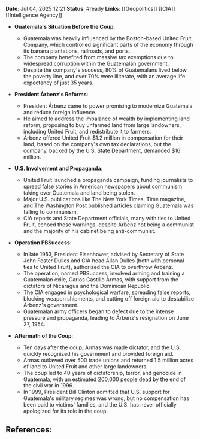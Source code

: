 **Date**: Jul 04, 2025 12:21
**Status**: #ready 
**Links**: [[Geopolitics]] [[CIA]] [[Intelligence Agency]]

- **Guatemala's Situation Before the Coup**:
    
    - Guatemala was heavily influenced by the Boston-based United Fruit Company, which controlled significant parts of the economy through its banana plantations, railroads, and ports.
    - The company benefited from massive tax exemptions due to widespread corruption within the Guatemalan government.
    - Despite the company's success, 80% of Guatemalans lived below the poverty line, and over 70% were illiterate, with an average life expectancy of just 35 years.
        
- **President Árbenz's Reforms**:
    
    - President Árbenz came to power promising to modernize Guatemala and reduce foreign influence.
    - He aimed to address the imbalance of wealth by implementing land reform, proposing to buy unfarmed land from large landowners, including United Fruit, and redistribute it to farmers.
    - Árbenz offered United Fruit $1.2 million in compensation for their land, based on the company's own tax declarations, but the company, backed by the U.S. State Department, demanded $16 million.
        
- **U.S. Involvement and Propaganda**:
    
    - United Fruit launched a propaganda campaign, funding journalists to spread false stories in American newspapers about communism taking over Guatemala and land being stolen.
    - Major U.S. publications like The New York Times, Time magazine, and The Washington Post published articles claiming Guatemala was falling to communism.
    - CIA reports and State Department officials, many with ties to United Fruit, echoed these warnings, despite Árbenz not being a communist and the majority of his cabinet being anti-communist.
        
- **Operation PBSuccess**:
    
    - In late 1953, President Eisenhower, advised by Secretary of State John Foster Dulles and CIA head Allan Dulles (both with personal ties to United Fruit), authorized the CIA to overthrow Árbenz.
    - The operation, named PBSuccess, involved arming and training a Guatemalan exile, Carlos Castillo Armas, with support from the dictators of Nicaragua and the Dominican Republic.
    - The CIA engaged in psychological warfare, spreading false reports, blocking weapon shipments, and cutting off foreign aid to destabilize Árbenz's government.
    - Guatemalan army officers began to defect due to the intense pressure and propaganda, leading to Árbenz's resignation on June 27, 1954.
        
- **Aftermath of the Coup**:
    
    - Ten days after the coup, Armas was made dictator, and the U.S. quickly recognized his government and provided foreign aid.
    - Armas outlawed over 500 trade unions and returned 1.5 million acres of land to United Fruit and other large landowners.
    - The coup led to 40 years of dictatorship, terror, and genocide in Guatemala, with an estimated 200,000 people dead by the end of the civil war in 1996.
    - In 1999, President Bill Clinton admitted that U.S. support for Guatemala's military regimes was wrong, but no compensation has been paid to victims' families, and the U.S. has never officially apologized for its role in the coup.

## References: 